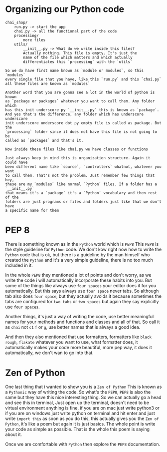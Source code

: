 # Organizing our Python code

```
chai_shop/
    run.py -> start the app
    chai.py -> all the functional part of the code
    processing/
        more files
    utils/
        __init__.py -> What do we write inside this files?
        Actually nothing. This file is empty. It's just the
        name of the file which matters and which actually
        differentiates this `processing` with the `utils`

So we do have first name known as `module or modules`, so this `modules`
every single file that you have, like this `run.py` and this `chai.py`
all these files are known as `modules`

Another word that you are gonna see a lot in the world of python is known
as `package or packages` whatever you want to call them. Any folder which
has this init underscore py `__init__.py` this is known as `package`.
And yes that's the difference, any folder which has underscore underscore
init underscore underscore dot py empty file is called as package. But the
`processing` folder since it does not have this file is not going to be
called as `packages` and that's it.

Now inside these files like chai.py we have classes or functions

Just always keep in mind this is organization structure. Again it could have
been different name like `source`, `controllers` whatnot, whatever you want
to call them. That's not the problem. Just remember few things that hey,
these are my `modules` like normal `Python` files. If a folder has a `__init__.py`
that means it's a `package` it's a `Python` vocabulary and then rest of the
folders are just programs or files and folders just like that we don't have
a specific name for them
```

# PEP 8

There is something known as in the `Python` world which is `PEP8`
This `PEP8` is the style guideline for `Python` code. We don't kow
right now how to write the `Python` code that is ok, but there is
a guideline by the man himself who created the `Python` and it's
a very simple guideline, there is no too much included in it.

In the whole `PEP8` they mentioned a lot of points and don't worry, as
we write the code i will automatically incorporate these habits into you.
But some of the things like always use `four spaces` your editor does it
for you automatically. But this says always use `four space` never tabs.
So although tab also does `four space`, but they actually avoids it
because sometimes the tabs are configured for `two tabs` or `two spaces`
but again they say explicitly use `four spaces`.

Another things, it's just a way of writing the code, use better meaningful
names for your methods and functions and classes and all of that. So
call it as `chai` not `c1` `f` or `g`, use better names that is always a
good idea.

And then they also mentioned that use formatters, formatters like `black`
`rough`, `flakate` whatever you want to use, what formatter does, it
automatically makes your code more beautiful, more pep way, it does it
automatically, we don't wan to go into that.

# Zen of Python

One last thing that i wanted to show you is a `Zen of Python` This is known as
a `Pythonic` way of writing the code. So what's the `PEP8`, `PEP8` is also
the same but they have this nice interesting thing. So we can actually go a
head and see this in terminal, Just open up the terminal, doesn't need to be
virtual environment anything is fine, if you are on mac just write python3 or
if you are on windows just write python on terminal and hit enter
and just write `import this` as soon as you do this, this actually gives
you the `Zen of Python`, it's like a poem but again it is just basics.
The whole point is write your code as simple as possible. That is the whole
this poem is saying about it.

Once we are comfortable with `Python` then explore the `PEP8` documentation.
